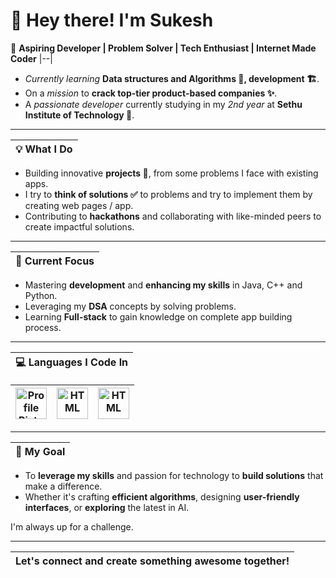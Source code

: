 # 👋 Hey there! I'm Sukesh

🚀 **Aspiring Developer | Problem Solver | Tech Enthusiast | Internet Made Coder**
|--|
- _Currently learning_ **Data structures and Algorithms 📅, development 🏗️**.
- On a _mission_ to **crack top-tier product-based companies ✨**. 
- A _passionate developer_ currently studying in my _2nd year_ at **Sethu Institute of Technology 🏫**. 

<hr>

|💡 **What I Do**|
|--|
- Building innovative **projects 📰**, from some problems I face with existing apps.
- I try to **think of solutions ✅** to problems and try to implement them by creating web pages / app.
- Contributing to **hackathons** and collaborating with like-minded peers to create impactful solutions.

<hr>

|🌱 **Current Focus**|
|--|
- Mastering **development** and **enhancing my skills** in Java, C++ and Python.
- Leveraging my **DSA** concepts by solving problems.
- Learning **Full-stack** to gain knowledge on complete app building process.

<hr>

|💻 **Languages I Code In**|
|--|

|<img src="https://cdn-icons-png.flaticon.com/512/226/226777.png" alt="Profile Picture" width="50"/>|<img src="https://cdn-icons-png.flaticon.com/512/6132/6132222.png" alt="HTML" width="50" />|<img src="https://cdn-icons-png.flaticon.com/512/5968/5968350.png" alt="HTML" width="50" />|
|--|--|--|

<hr>

|🎯 **My Goal**|
|--|
- To **leverage my skills** and passion for technology to **build solutions** that make a difference. 
- Whether it's crafting **efficient algorithms**, designing **user-friendly interfaces**, or **exploring** the latest in AI.

I'm always up for a challenge.

<hr>

|Let's connect and create something awesome together!|
|--|

<!---
sukeshofficial/sukeshofficial is a ✨ special ✨ repository because its `README.md` (this file) appears on your GitHub profile.
You can click the Preview link to take a look at your changes.
--->
